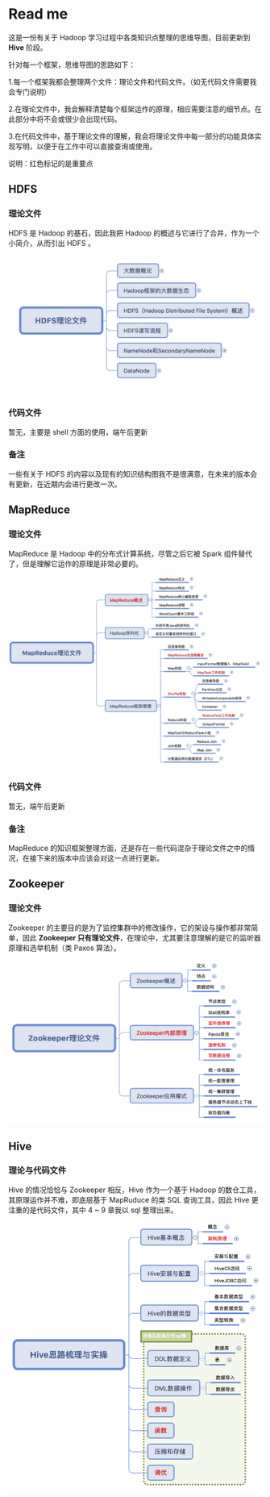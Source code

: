 # Read me		



这是一份有关于 Hadoop 学习过程中各类知识点整理的思维导图，目前更新到 **Hive** 阶段。



针对每一个框架，思维导图的思路如下：

1.每一个框架我都会整理两个文件：理论文件和代码文件。（如无代码文件需要我会专门说明）

2.在理论文件中，我会解释清楚每个框架运作的原理，相应需要注意的细节点。在此部分中将不会或很少会出现代码。

3.在代码文件中，基于理论文件的理解，我会将理论文件中每一部分的功能具体实现写明，以便于在工作中可以直接查询或使用。



说明：红色标记的是重要点



## HDFS

### 理论文件

HDFS 是 Hadoop 的基石，因此我把 Hadoop 的概述与它进行了合并，作为一个小简介，从而引出 HDFS 。



![HDFS](README.assets/HDFS.png)



### 代码文件

暂无，主要是 shell 方面的使用，端午后更新



### 备注

一些有关于 HDFS 的内容以及现有的知识结构图我不是很满意，在未来的版本会有更新，在近期内会进行更改一次。


## MapReduce

### 理论文件

MapReduce 是 Hadoop 中的分布式计算系统，尽管之后它被 Spark 组件替代了，但是理解它运作的原理是非常必要的。



![MR](README.assets/MR-9047194.png)



### 代码文件

暂无，端午后更新



### 备注

MapReduce 的知识框架整理方面，还是存在一些代码混杂于理论文件之中的情况，在接下来的版本中应该会对这一点进行更新。



## Zookeeper

### 理论文件

Zookeeper 的主要目的是为了监控集群中的修改操作，它的架设与操作都非常简单，因此 **Zookeeper 只有理论文件**，在理论中，尤其要注意理解的是它的监听器原理和选举机制（类 Paxos 算法）。

![Zookeeper](README.assets/Zookeeper.png)



## Hive

### 理论与代码文件

Hive 的情况恰恰与 Zookeeper 相反，Hive 作为一个基于 Hadoop 的数仓工具，其原理运作并不难，即底层基于 MapRuduce 的类 SQL 查询工具，因此 Hive 更注重的是代码文件，其中 4 ~ 9 章我以 sql 整理出来。

![Hive](README.assets/Hive.png)